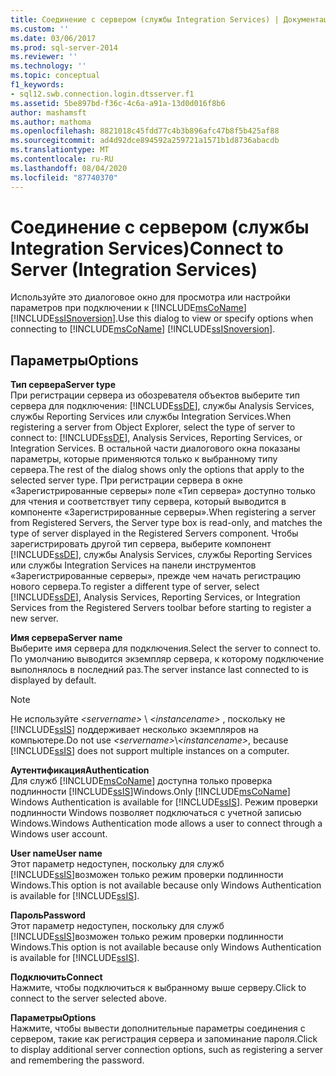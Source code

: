 ```yaml
---
title: Соединение с сервером (службы Integration Services) | Документация Майкрософт
ms.custom: ''
ms.date: 03/06/2017
ms.prod: sql-server-2014
ms.reviewer: ''
ms.technology: ''
ms.topic: conceptual
f1_keywords:
- sql12.swb.connection.login.dtsserver.f1
ms.assetid: 5be897bd-f36c-4c6a-a91a-13d0d016f8b6
author: mashamsft
ms.author: mathoma
ms.openlocfilehash: 8821018c45fdd77c4b3b896afc47b8f5b425af88
ms.sourcegitcommit: ad4d92dce894592a259721a1571b1d8736abacdb
ms.translationtype: MT
ms.contentlocale: ru-RU
ms.lasthandoff: 08/04/2020
ms.locfileid: "87740370"
---
```

# <a name="connect-to-server-integration-services"></a><span data-ttu-id="6eac1-102">Соединение с сервером (службы Integration Services)</span><span class="sxs-lookup"><span data-stu-id="6eac1-102">Connect to Server (Integration Services)</span></span>
  <span data-ttu-id="6eac1-103">Используйте это диалоговое окно для просмотра или настройки параметров при подключении к [!INCLUDE[msCoName](../includes/msconame-md.md)] [!INCLUDE[ssISnoversion](../includes/ssisnoversion-md.md)].</span><span class="sxs-lookup"><span data-stu-id="6eac1-103">Use this dialog to view or specify options when connecting to [!INCLUDE[msCoName](../includes/msconame-md.md)] [!INCLUDE[ssISnoversion](../includes/ssisnoversion-md.md)].</span></span>  
  
## <a name="options"></a><span data-ttu-id="6eac1-104">Параметры</span><span class="sxs-lookup"><span data-stu-id="6eac1-104">Options</span></span>  
 <span data-ttu-id="6eac1-105">**Тип сервера**</span><span class="sxs-lookup"><span data-stu-id="6eac1-105">**Server type**</span></span>  
 <span data-ttu-id="6eac1-106">При регистрации сервера из обозревателя объектов выберите тип сервера для подключения: [!INCLUDE[ssDE](../includes/ssde-md.md)], службы Analysis Services, службы Reporting Services или службы Integration Services.</span><span class="sxs-lookup"><span data-stu-id="6eac1-106">When registering a server from Object Explorer, select the type of server to connect to: [!INCLUDE[ssDE](../includes/ssde-md.md)], Analysis Services, Reporting Services, or Integration Services.</span></span> <span data-ttu-id="6eac1-107">В остальной части диалогового окна показаны параметры, которые применяются только к выбранному типу сервера.</span><span class="sxs-lookup"><span data-stu-id="6eac1-107">The rest of the dialog shows only the options that apply to the selected server type.</span></span> <span data-ttu-id="6eac1-108">При регистрации сервера в окне «Зарегистрированные серверы» поле «Тип сервера» доступно только для чтения и соответствует типу сервера, который выводится в компоненте «Зарегистрированные серверы».</span><span class="sxs-lookup"><span data-stu-id="6eac1-108">When registering a server from Registered Servers, the Server type box is read-only, and matches the type of server displayed in the Registered Servers component.</span></span> <span data-ttu-id="6eac1-109">Чтобы зарегистрировать другой тип сервера, выберите компонент [!INCLUDE[ssDE](../includes/ssde-md.md)], службы Analysis Services, службы Reporting Services или службы Integration Services на панели инструментов «Зарегистрированные серверы», прежде чем начать регистрацию нового сервера.</span><span class="sxs-lookup"><span data-stu-id="6eac1-109">To register a different type of server, select [!INCLUDE[ssDE](../includes/ssde-md.md)], Analysis Services, Reporting Services, or Integration Services from the Registered Servers toolbar before starting to register a new server.</span></span>  
  
 <span data-ttu-id="6eac1-110">**Имя сервера**</span><span class="sxs-lookup"><span data-stu-id="6eac1-110">**Server name**</span></span>  
 <span data-ttu-id="6eac1-111">Выберите имя сервера для подключения.</span><span class="sxs-lookup"><span data-stu-id="6eac1-111">Select the server to connect to.</span></span> <span data-ttu-id="6eac1-112">По умолчанию выводится экземпляр сервера, к которому подключение выполнялось в последний раз.</span><span class="sxs-lookup"><span data-stu-id="6eac1-112">The server instance last connected to is displayed by default.</span></span>  
  
> [!NOTE]  
>  <span data-ttu-id="6eac1-113">Не используйте *\<servername>* \\ *\<instancename>* , поскольку не [!INCLUDE[ssIS](../includes/ssis-md.md)] поддерживает несколько экземпляров на компьютере.</span><span class="sxs-lookup"><span data-stu-id="6eac1-113">Do not use *\<servername>*\\*\<instancename>*, because [!INCLUDE[ssIS](../includes/ssis-md.md)] does not support multiple instances on a computer.</span></span>  
  
 <span data-ttu-id="6eac1-114">**Аутентификация**</span><span class="sxs-lookup"><span data-stu-id="6eac1-114">**Authentication**</span></span>  
 <span data-ttu-id="6eac1-115">Для служб [!INCLUDE[msCoName](../includes/msconame-md.md)] доступна только проверка подлинности [!INCLUDE[ssIS](../includes/ssis-md.md)]Windows.</span><span class="sxs-lookup"><span data-stu-id="6eac1-115">Only [!INCLUDE[msCoName](../includes/msconame-md.md)] Windows Authentication is available for [!INCLUDE[ssIS](../includes/ssis-md.md)].</span></span> <span data-ttu-id="6eac1-116">Режим проверки подлинности Windows позволяет подключаться с учетной записью Windows.</span><span class="sxs-lookup"><span data-stu-id="6eac1-116">Windows Authentication mode allows a user to connect through a Windows user account.</span></span>  
  
 <span data-ttu-id="6eac1-117">**User name**</span><span class="sxs-lookup"><span data-stu-id="6eac1-117">**User name**</span></span>  
 <span data-ttu-id="6eac1-118">Этот параметр недоступен, поскольку для служб [!INCLUDE[ssIS](../includes/ssis-md.md)]возможен только режим проверки подлинности Windows.</span><span class="sxs-lookup"><span data-stu-id="6eac1-118">This option is not available because only Windows Authentication is available for [!INCLUDE[ssIS](../includes/ssis-md.md)].</span></span>  
  
 <span data-ttu-id="6eac1-119">**Пароль**</span><span class="sxs-lookup"><span data-stu-id="6eac1-119">**Password**</span></span>  
 <span data-ttu-id="6eac1-120">Этот параметр недоступен, поскольку для служб [!INCLUDE[ssIS](../includes/ssis-md.md)]возможен только режим проверки подлинности Windows.</span><span class="sxs-lookup"><span data-stu-id="6eac1-120">This option is not available because only Windows Authentication is available for [!INCLUDE[ssIS](../includes/ssis-md.md)].</span></span>  
  
 <span data-ttu-id="6eac1-121">**Подключить**</span><span class="sxs-lookup"><span data-stu-id="6eac1-121">**Connect**</span></span>  
 <span data-ttu-id="6eac1-122">Нажмите, чтобы подключиться к выбранному выше серверу.</span><span class="sxs-lookup"><span data-stu-id="6eac1-122">Click to connect to the server selected above.</span></span>  
  
 <span data-ttu-id="6eac1-123">**Параметры**</span><span class="sxs-lookup"><span data-stu-id="6eac1-123">**Options**</span></span>  
 <span data-ttu-id="6eac1-124">Нажмите, чтобы вывести дополнительные параметры соединения с сервером, такие как регистрация сервера и запоминание пароля.</span><span class="sxs-lookup"><span data-stu-id="6eac1-124">Click to display additional server connection options, such as registering a server and remembering the password.</span></span>  
  
  
